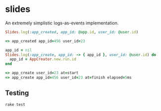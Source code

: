 slides
======

An extremely simplistic logs-as-events implementation.

``` ruby
Slides.log(:app_created, app_id: @app.id, user_id: @user.id)

=> app_created app_id=456 user_id=23

app_id = nil
Slides.log(:app_create, app_id: -> { app_id }, user_id: @user.id) do
  app_id = AppCreator.new.run.id
end

=> app_create user_id=23 at=start
=> app_create app_id=456 user_id=23 at=finish elapsed=5ms
```

Testing
-------

    rake test
